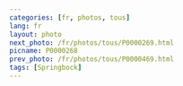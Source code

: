```yaml
---
categories: [fr, photos, tous]
lang: fr
layout: photo
next_photo: /fr/photos/tous/P0000269.html
picname: P0000268
prev_photo: /fr/photos/tous/P0000469.html
tags: [Springbock]
---
```

